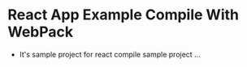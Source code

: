 # React App Example Compile With WebPack
- It's sample project for react compile  sample project ...
